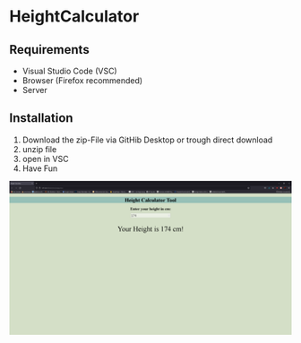 # HeightCalculator
## Requirements
* Visual Studio Code (VSC)
* Browser (Firefox recommended)
* Server
## Installation
1. Download the zip-File via GitHib Desktop or trough direct download
2. unzip file
3. open in VSC 
4. Have Fun
 
![Height_Calculator_Tool](./pictures/Height_calc.png)
